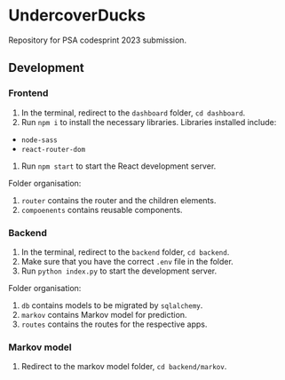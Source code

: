 # UndercoverDucks
Repository for PSA codesprint 2023 submission.

## Development

### Frontend
1. In the terminal, redirect to the `dashboard` folder, `cd dashboard`.
1. Run `npm i` to install the necessary libraries. Libraries installed include:
  * `node-sass`
  * `react-router-dom`
1. Run `npm start` to start the React development server.

Folder organisation:
1. `router` contains the router and the children elements.
1. `compoenents` contains reusable components.

### Backend
1. In the terminal, redirect to the `backend` folder, `cd backend`.
1. Make sure that you have the correct `.env` file in the folder.
1. Run `python index.py` to start the development server.

Folder organisation:
1. `db` contains models to be migrated by `sqlalchemy`.
1. `markov` contains Markov model for prediction.
1. `routes` contains the routes for the respective apps.

### Markov model
1. Redirect to the markov model folder, `cd backend/markov`.
